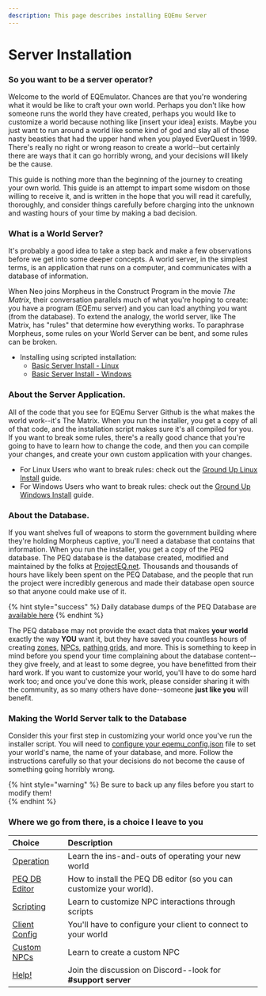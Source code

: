 ```yaml
---
description: This page describes installing EQEmu Server
---
```


# Server Installation

### So you want to be a server operator?

Welcome to the world of EQEmulator. Chances are that you're wondering what it would be like to craft your own world. Perhaps you don't like how someone runs the world they have created, perhaps you would like to customize a world because nothing like [insert your idea] exists. Maybe you just want to run around a world like some kind of god and slay all of those nasty beasties that had the upper hand when you played EverQuest in 1999. There's really no right or wrong reason to create a world--but certainly there are ways that it can go horribly wrong, and your decisions will likely be the cause.

This guide is nothing more than the beginning of the journey to creating your own world. This guide is an attempt to impart some wisdom on those willing to receive it, and is written in the hope that you will read it carefully, thoroughly, and consider things carefully before charging into the unknown and wasting hours of your time by making a bad decision.

### What is a World Server?

It's probably a good idea to take a step back and make a few observations before we get into some deeper concepts. A world server, in the simplest terms, is an application that runs on a computer, and communicates with a database of information. 

When Neo joins Morpheus in the Construct Program in the movie _The Matrix_, their conversation parallels much of what you're hoping to create: you have a program (EQEmu server) and you can load anything you want (from the database). To extend the analogy, the world server, like The Matrix, has "rules" that determine how everything works. To paraphrase Morpheus, some rules on your World Server can be bent, and some rules can be broken.

* Installing using scripted installation:  
  * [Basic Server Install - Linux](server-installation-linux.md)
  * [Basic Server Install - Windows](server-installation-windows.md)

### About the Server Application.

All of the code that you see for EQEmu Server Github is the what makes the world work--it's The Matrix. When you run the installer, you get a copy of all of that code, and the installation script makes sure it's all compiled for you. If you want to break some rules, there's a really good chance that you're going to have to learn how to change the code, and then you can compile your changes, and create your own custom application with your changes.

* For Linux Users who want to break rules:  check out the [Ground Up Linux Install](ground-up-linux-install.md) guide.
* For Windows Users who want to break rules:  check out the [Ground Up Windows Install](ground-up-windows-install.md) guide.

### About the Database.

If you want shelves full of weapons to storm the government building where they're holding Morpheus captive, you'll need a database that contains that information. When you run the installer, you get a copy of the PEQ database. The PEQ database is the database created, modified and maintained by the folks at [ProjectEQ.net](https://projecteq.net/). Thousands and thousands of hours have likely been spent on the PEQ Database, and the people that run the project were incredibly generous and made their database open source so that anyone could make use of it. 

{% hint style="success" %}
Daily database dumps of the PEQ Database are [available here](http://db.projecteq.net/)
{% endhint %}

The PEQ database may not provide the exact data that makes **your world** exactly the way **YOU** want it, but they have saved you countless hours of creating [zones](../zones/), [NPCs](../npc/), [pathing grids](../npc/spawns/grids.md), and more. This is something to keep in mind before you spend your time complaining about the database content--they give freely, and at least to some degree, you have benefitted from their hard work. If you want to customize your world, you'll have to do some hard work too; and once you've done this work, please consider sharing it with the community, as so many others have done--someone **just like you** will benefit.

### Making the World Server talk to the Database

Consider this your first step in customizing your world once you've run the installer script.  You will need to [configure your eqemu_config.json](configure-your-eqemu_config.md) file to set your world's name, the name of your database, and more.  Follow the instructions carefully so that your decisions do not become the cause of something going horribly wrong.

{% hint style="warning" %}
Be sure to back up any files before you start to modify them!  
{% endhint %}

### Where we go from there, is a choice I leave to you

| Choice | Description |
| :--- | :--- |
| [Operation](../../../../categories/operation) | Learn the ins-and-outs of operating your new world |
| [PEQ DB Editor](../../../../categories/installation/install-peq-database-editor) | How to install the PEQ DB editor (so you can customize your world). |
| [Scripting](../../../../categories/scripting) | Learn to customize NPC interactions through scripts |
| [Client Config](../client-configuration/) | You'll have to configure your client to connect to your world |
| [Custom NPCs](../npc/customizing-npcs/) | Learn to create a custom NPC |
| [Help!](https://discord.gg/QHsm7CD) | Join the discussion on Discord--look for **#support server** |



